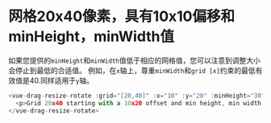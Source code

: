 # 网格20x40像素，具有10x10偏移和minHeight，minWidth值

如果您提供的`minHeight`和`minWidth`值低于相应的网格值，您可以注意到调整大小会停止到最低的合适值。 例如，在`x`轴上，尊重`minWidth`和`grid [x]`约束的最低有效值是40.同样适用于`y`轴。

~~~js
<vue-drag-resize-rotate :grid="[20,40]" :x="10" :y="20" :minHeight="30" :minWidth="30">
  <p>Grid 20x40 starting with a 10x20 offset and min height, min width values equal to 30.</p>
</vue-drag-resize-rotate>
~~~

